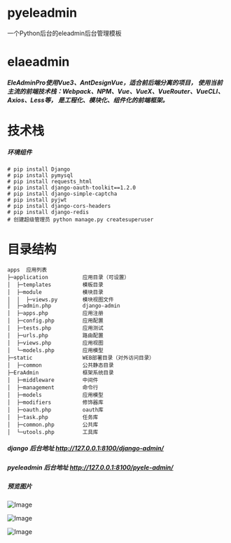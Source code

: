 # pyeleadmin

一个Python后台的eleadmin后台管理模板

# elaeadmin

##### EleAdminPro使用Vue3、AntDesignVue，适合前后端分离的项目， 使用当前主流的前端技术栈：Webpack、NPM、Vue、VueX、VueRouter、VueCLI、Axios、Less等， 是工程化、模块化、组件化的前端框架。


# 技术栈
##### 环境组件
```
# pip install Django
# pip install pymysql
# pip install requests_html
# pip install django-oauth-toolkit==1.2.0
# pip install django-simple-captcha
# pip install pyjwt
# pip install django-cors-headers
# pip install django-redis
# 创建超级管理员 python manage.py createsuperuser
```

# 目录结构
```
apps  应用列表
├─application           应用目录（可设置）
│  ├─templates          模板目录
│  ├─module             模块目录
│  │  ├─views.py        模块视图文件
│  ├─admin.php          django-admin
│  ├─apps.php           应用注册
│  ├─config.php         应用配置
│  ├─tests.php          应用测试
│  ├─urls.php           路由配置
│  ├─views.php          应用视图
│  └─models.php         应用模型
├─static                WEB部署目录（对外访问目录）
│  ├─common             公共静态目录
├─EraAdmin              框架系统目录
│  ├─middleware         中间件
│  ├─management         命令行
│  ├─models             应用模型
│  ├─modifiers          修饰器库
│  ├─oauth.php          oauth库
│  ├─task.php           任务库
│  ├─common.php         公共库
│  └─utools.php         工具库
```

##### django 后台地址 http://127.0.0.1:8100/django-admin/
##### pyeleadmin 后台地址 http://127.0.0.1:8100/pyele-admin/


##### 预览图片

![Image](https://github.com/xyako/pyele-admin/dist/images/1.png)

![Image](https://github.com/xyako/pyele-admin/dist/images/2.png)

![Image](https://github.com/xyako/pyele-admin/dist/images/3.png)